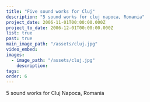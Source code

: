 ```yaml
---
title: "Five sound works for Cluj"
description: "5 sound works for cluj napoca, Romania"
project_date: 2006-11-01T00:00:00.000Z
project_to_date: 2006-12-01T00:00:00.000Z
list: true
past: true
main_image_path: "/assets/cluj.jpg"
video_embed: 
images:
  - image_path: "/assets/cluj.jpg"
    description:
tags:
order: 6
---
```

5 sound works for Cluj Napoca, Romania